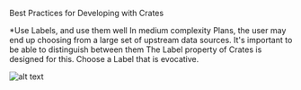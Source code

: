 Best Practices for Developing with Crates

*Use Labels, and use them well
In medium complexity Plans, the user may end up choosing from a large set of upstream data sources. It's important to be able to distinguish between them
The Label property of Crates is designed for this. Choose a Label that is evocative.

![alt text](https://github.com/Fr8org/Fr8Core/blob/master/Docs/ForDevelopers/DevelopmentGuides/labels.png "This isn't actually a fabulous example. Could be clearer.")
